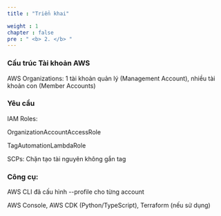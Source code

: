 ```yaml
---
title : "Triển khai"

weight : 1
chapter : false
pre : " <b> 2. </b> "
---
```

### Cấu trúc Tài khoản AWS

AWS Organizations: 1 tài khoản quản lý (Management Account), nhiều tài khoản con (Member Accounts)

### Yêu cầu

IAM Roles:

OrganizationAccountAccessRole

TagAutomationLambdaRole

SCPs: Chặn tạo tài nguyên không gắn tag

### Công cụ:

AWS CLI đã cấu hình --profile cho từng account

AWS Console, AWS CDK (Python/TypeScript), Terraform (nếu sử dụng)